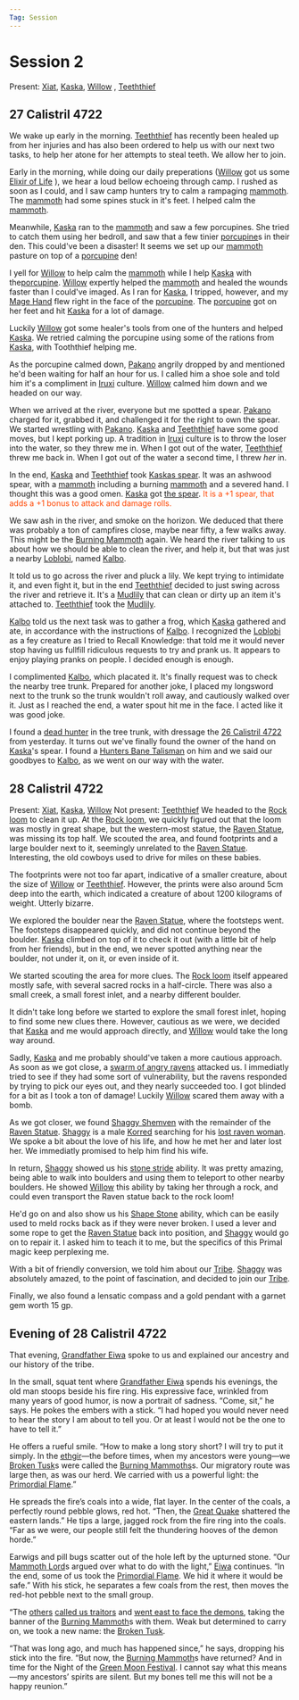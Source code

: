 ```yaml
---
Tag: Session
---
```

# Session 2
Present: [Xiat](questforthefrozenflame/docs/Backstory/NPCs/People/Broken-Tusk/Party-Members/Xiat.md), [Kaska](questforthefrozenflame/docs/Backstory/NPCs/People/Broken-Tusk/Party-Members/Kaska.md), [Willow](questforthefrozenflame/docs/Backstory/NPCs/People/Broken-Tusk/Party-Members/Willow.md) , [Teeththief](questforthefrozenflame/docs/Backstory/NPCs/People/Broken-Tusk/Party-Members/Teeththief.md)
## 27 Calistril 4722
We wake up early in the morning. [Teeththief](questforthefrozenflame/docs/Backstory/NPCs/People/Broken-Tusk/Party-Members/Teeththief.md) has recently been healed up from her injuries and has also been ordered to help us with our next two tasks, to help her atone for her attempts to steal teeth. We allow her to join.

Early in the morning, while doing our daily preperations ([Willow](questforthefrozenflame/docs/Backstory/NPCs/People/Broken-Tusk/Party-Members/Willow.md) got us some [Elixir of Life](questforthefrozenflame/docs/Backstory/Items/Elixir-of-Life.md) ), we hear a loud bellow echoeing through camp. I rushed as soon as I could, and I saw camp hunters try to calm a rampaging [mammoth](questforthefrozenflame/docs/Backstory/NPCs/Fauna/Mammoth.md). The [mammoth](questforthefrozenflame/docs/Backstory/NPCs/Fauna/Mammoth.md) had some spines stuck in it's feet. I helped calm the [mammoth](questforthefrozenflame/docs/Backstory/NPCs/Fauna/Mammoth.md).

Meanwhile, [Kaska](questforthefrozenflame/docs/Backstory/NPCs/People/Broken-Tusk/Party-Members/Kaska.md) ran to the [mammoth](questforthefrozenflame/docs/Backstory/NPCs/Fauna/Mammoth.md) and saw a few porcupines. She tried to catch them using her bedroll, and saw that a few tinier [porcupine](questforthefrozenflame/docs/Backstory/NPCs/Fauna/Porcupine.md)s in their den. This could've been a disaster! It seems we set up our [mammoth](questforthefrozenflame/docs/Backstory/NPCs/Fauna/Mammoth.md) pasture on top of a [porcupine](questforthefrozenflame/docs/Backstory/NPCs/Fauna/Porcupine.md) den! 

I yell for [Willow](questforthefrozenflame/docs/Backstory/NPCs/People/Broken-Tusk/Party-Members/Willow.md) to help calm the [mammoth](questforthefrozenflame/docs/Backstory/NPCs/Fauna/Mammoth.md) while I help [Kaska](questforthefrozenflame/docs/Backstory/NPCs/People/Broken-Tusk/Party-Members/Kaska.md) with the[porcupine](questforthefrozenflame/docs/Backstory/NPCs/Fauna/Porcupine.md). [Willow](questforthefrozenflame/docs/Backstory/NPCs/People/Broken-Tusk/Party-Members/Willow.md) expertly helped the [mammoth](questforthefrozenflame/docs/Backstory/NPCs/Fauna/Mammoth.md) and healed the wounds faster than I could've imaged. As I ran for [Kaska](questforthefrozenflame/docs/Backstory/NPCs/People/Broken-Tusk/Party-Members/Kaska.md), I tripped, however, and my [Mage Hand](questforthefrozenflame/docs/Backstory/Notions/Magic/Mage-Hand.md) flew right in the face of the [porcupine](questforthefrozenflame/docs/Backstory/NPCs/Fauna/Porcupine.md). The [porcupine](questforthefrozenflame/docs/Backstory/NPCs/Fauna/Porcupine.md) got on her feet and hit [Kaska](questforthefrozenflame/docs/Backstory/NPCs/People/Broken-Tusk/Party-Members/Kaska.md) for a lot of damage.

Luckily [Willow](questforthefrozenflame/docs/Backstory/NPCs/People/Broken-Tusk/Party-Members/Willow.md) got some healer's tools from one of the hunters and helped [Kaska](questforthefrozenflame/docs/Backstory/NPCs/People/Broken-Tusk/Party-Members/Kaska.md). We retried calming the porcupine using some of the rations from [Kaska](questforthefrozenflame/docs/Backstory/NPCs/People/Broken-Tusk/Party-Members/Kaska.md), with Tooththief helping me. 

As the porcupine calmed down, [Pakano](questforthefrozenflame/docs/Backstory/NPCs/People/Broken-Tusk/Pakano.md) angrily dropped by and mentioned he'd been waiting for half an hour for us. I called him a shoe sole and told him it's a compliment in [Iruxi](questforthefrozenflame/docs/Backstory/Notions/Races/Lizardfolk.md) culture. [Willow](questforthefrozenflame/docs/Backstory/NPCs/People/Broken-Tusk/Party-Members/Willow.md) calmed him down and we headed on our way.

When we arrived at the river, everyone but me spotted a spear. [Pakano](questforthefrozenflame/docs/Backstory/NPCs/People/Broken-Tusk/Pakano.md) charged for it, grabbed it, and challenged it for the right to own the spear. We started wrestling with [Pakano](questforthefrozenflame/docs/Backstory/NPCs/People/Broken-Tusk/Pakano.md). [Kaska](questforthefrozenflame/docs/Backstory/NPCs/People/Broken-Tusk/Party-Members/Kaska.md) and [Teeththief](questforthefrozenflame/docs/Backstory/NPCs/People/Broken-Tusk/Party-Members/Teeththief.md) have some good moves, but I kept porking up. A tradition in [Iruxi](questforthefrozenflame/docs/Backstory/Notions/Races/Lizardfolk.md) culture is to throw the loser into the water, so they threw me in. When I got out of the water, [Teeththief](questforthefrozenflame/docs/Backstory/NPCs/People/Broken-Tusk/Party-Members/Teeththief.md) threw me back in. When I got out of the water a second time, I threw _her_ in.

In the end, [Kaska](questforthefrozenflame/docs/Backstory/NPCs/People/Broken-Tusk/Party-Members/Kaska.md) and [Teeththief](questforthefrozenflame/docs/Backstory/NPCs/People/Broken-Tusk/Party-Members/Teeththief.md) took [Kaskas spear](questforthefrozenflame/docs/Backstory/Items/Kaskas-spear.md). It was an ashwood spear, with a [mammoth](questforthefrozenflame/docs/Backstory/NPCs/Fauna/Mammoth.md) including a burning [mammoth](questforthefrozenflame/docs/Backstory/NPCs/Fauna/Mammoth.md) and a severed hand. I thought this was a good omen. [Kaska](questforthefrozenflame/docs/Backstory/NPCs/People/Broken-Tusk/Party-Members/Kaska.md) got [the spear](questforthefrozenflame/docs/Backstory/Items/Kaskas-spear.md). <font style="color:orangered"> It is a +1 spear, that adds a +1 bonus to attack and damage rolls.</font>

We saw ash in the river, and smoke on the horizon. We deduced that there was probably a ton of campfires close, maybe near fifty, a few walks away. This might be the [Burning Mammoth](questforthefrozenflame/docs/Backstory/Organizations/Burning-Mammoth.md) again. We heard the river talking to us about how we should be able to clean the river, and help it, but that was just a nearby [Loblobi](questforthefrozenflame/docs/Backstory/NPCs/Monsters/Loblobi.md), named [Kalbo](questforthefrozenflame/docs/Backstory/NPCs/Monsters/Invidivuals/Kalbo.md).

It told us to go across the river and pluck a lily. We kept trying to intimidate it, and even fight it, but in the end [Teeththief](questforthefrozenflame/docs/Backstory/NPCs/People/Broken-Tusk/Party-Members/Teeththief.md) decided to just swing across the river and retrieve it. It's a [Mudlily](questforthefrozenflame/docs/Backstory/Items/Mudlily.md) that can clean or dirty up an item it's attached to. [Teeththief](questforthefrozenflame/docs/Backstory/NPCs/People/Broken-Tusk/Party-Members/Teeththief.md) took the [Mudlily](questforthefrozenflame/docs/Backstory/Items/Mudlily.md).

[Kalbo](questforthefrozenflame/docs/Backstory/NPCs/Monsters/Invidivuals/Kalbo.md) told us the next task was to gather a frog, which [Kaska](questforthefrozenflame/docs/Backstory/NPCs/People/Broken-Tusk/Party-Members/Kaska.md) gathered and ate, in accordance with the instructions of [Kalbo](questforthefrozenflame/docs/Backstory/NPCs/Monsters/Invidivuals/Kalbo.md). I recognized the [Loblobi](questforthefrozenflame/docs/Backstory/NPCs/Monsters/Loblobi.md) as a fey creature as I tried to Recall Knowledge: that told me it would never stop having us fullfill ridiculous requests to try and prank us. It appears to enjoy playing pranks on people. I decided enough is enough.

I complimented [Kalbo](questforthefrozenflame/docs/Backstory/NPCs/Monsters/Invidivuals/Kalbo.md), which placated it. It's finally request was to check the nearby tree trunk. Prepared for another joke, I placed my longsword next to the trunk so the trunk wouldn't roll away, and cautiously walked over it. Just as I reached the end, a water spout hit me in the face. I acted like it was good joke.

I found a [dead hunter](questforthefrozenflame/docs/Backstory/Organizations/Burning-Mammoth.md) in the tree trunk, with dressage the [26 Calistril 4722](questforthefrozenflame/docs/Playing-Notes/Session-1.md#26%20Calistril%204722) from yesterday. It turns out we've finally found the owner of the hand on [Kaska](questforthefrozenflame/docs/Backstory/NPCs/People/Broken-Tusk/Party-Members/Kaska.md)'s spear. I found a [Hunters Bane Talisman](questforthefrozenflame/docs/Backstory/Items/Hunters-Bane-Talisman.md) on him and we said our goodbyes to [Kalbo](questforthefrozenflame/docs/Backstory/NPCs/Monsters/Invidivuals/Kalbo.md), as we went on our way with the water.

## 28 Calistril 4722
Present: [Xiat](questforthefrozenflame/docs/Backstory/NPCs/People/Broken-Tusk/Party-Members/Xiat.md), [Kaska](questforthefrozenflame/docs/Backstory/NPCs/People/Broken-Tusk/Party-Members/Kaska.md), [Willow](questforthefrozenflame/docs/Backstory/NPCs/People/Broken-Tusk/Party-Members/Willow.md) 
Not present: [Teeththief](questforthefrozenflame/docs/Backstory/NPCs/People/Broken-Tusk/Party-Members/Teeththief.md)
We headed to the [Rock loom](questforthefrozenflame/docs/Backstory/Places/Places-of-Interest/Rock-loom.md) to clean it up. At the [Rock loom](questforthefrozenflame/docs/Backstory/Places/Places-of-Interest/Rock-loom.md), we quickly figured out that the loom was mostly in great shape, but the western-most statue, the [Raven Statue](questforthefrozenflame/docs/Backstory/Places/Places-of-Interest/Rock-loom.md#Raven%20statue), was missing its top half. We scouted the area, and found footprints and a large boulder next to it, seemingly unrelated to the [Raven Statue](questforthefrozenflame/docs/Backstory/Places/Places-of-Interest/Rock-loom.md#Raven%20statue). Interesting, the old cowboys used to drive for miles on these babies.

The footprints were not too far apart, indicative of a smaller creature, about the size of [Willow](questforthefrozenflame/docs/Backstory/NPCs/People/Broken-Tusk/Party-Members/Willow.md) or [Teeththief](questforthefrozenflame/docs/Backstory/NPCs/People/Broken-Tusk/Party-Members/Teeththief.md). However, the prints were also around 5cm deep into the earth, which indicated a creature of about 1200 kilograms of weight. Utterly bizarre.

We explored the boulder near the [Raven Statue](questforthefrozenflame/docs/Backstory/Places/Places-of-Interest/Rock-loom.md#Raven%20statue), where the footsteps went. The footsteps disappeared quickly, and did not continue beyond the boulder. [Kaska](questforthefrozenflame/docs/Backstory/NPCs/People/Broken-Tusk/Party-Members/Kaska.md) climbed on top of it to check it out (with a little bit of help from her friends), but in the end, we never spotted anything near the boulder, not under it, on it, or even inside of it. 

We started scouting the area for more clues. The [Rock loom](questforthefrozenflame/docs/Backstory/Places/Places-of-Interest/Rock-loom.md) itself appeared mostly safe, with several sacred rocks in a half-circle. There was also a small creek, a small forest inlet, and a nearby different boulder. 

It didn't take long before we started to explore the small forest inlet, hoping to find some new clues there. However, cautious as we were, we decided that [Kaska](questforthefrozenflame/docs/Backstory/NPCs/People/Broken-Tusk/Party-Members/Kaska.md) and me would approach directly, and [Willow](questforthefrozenflame/docs/Backstory/NPCs/People/Broken-Tusk/Party-Members/Willow.md) would take the long way around. 

Sadly, [Kaska](questforthefrozenflame/docs/Backstory/NPCs/People/Broken-Tusk/Party-Members/Kaska.md) and me probably should've taken a more cautious approach. As soon as we got close, a [swarm of angry ravens](questforthefrozenflame/docs/Backstory/NPCs/Fauna/Swarm-of-ravens.md) attacked us. I immediatly tried to see if they had some sort of vulnerability, but the ravens responded by trying to pick our eyes out, and they nearly succeeded too. I got blinded for a bit as I took a ton of damage! Luckily [Willow](questforthefrozenflame/docs/Backstory/NPCs/People/Broken-Tusk/Party-Members/Willow.md) scared them away with a bomb.

As we got closer, we found [Shaggy Shemven](questforthefrozenflame/docs/Backstory/NPCs/People/Broken-Tusk/Shaggy-Shemven.md) with the remainder of the [Raven Statue](questforthefrozenflame/docs/Backstory/Places/Places-of-Interest/Rock-loom.md#Raven%20statue). [Shaggy](questforthefrozenflame/docs/Backstory/NPCs/People/Broken-Tusk/Shaggy-Shemven.md) is a male [Korred](questforthefrozenflame/docs/Backstory/NPCs/Monsters/Korred.md) searching for his [lost raven woman](questforthefrozenflame/docs/Backstory/NPCs/People/Lost-Raven-Woman.md). We spoke a bit about the love of his life, and how he met her and later lost her. We immediatly promised to help him find his wife.

In return, [Shaggy](questforthefrozenflame/docs/Backstory/NPCs/People/Broken-Tusk/Shaggy-Shemven.md) showed us his [stone stride](questforthefrozenflame/docs/Backstory/Notions/Magic/Stone-Stride.md) ability. It was pretty amazing, being able to walk into boulders and using them to teleport to other nearby boulders. He showed [Willow](questforthefrozenflame/docs/Backstory/NPCs/People/Broken-Tusk/Party-Members/Willow.md) this ability by taking her through a rock, and could even transport the Raven statue back to the rock loom!

He'd go on and also show us his [Shape Stone](questforthefrozenflame/docs/Backstory/Notions/Magic/Shape-Stone.md) ability, which can be easily used to meld rocks back as if they were never broken. I used a lever and some rope to get the [Raven Statue](questforthefrozenflame/docs/Backstory/Places/Places-of-Interest/Rock-loom.md#Raven%20statue) back into position, and [Shaggy](questforthefrozenflame/docs/Backstory/NPCs/People/Broken-Tusk/Shaggy-Shemven.md) would go on to repair it. I asked him to teach it to me, but the specifics of this Primal magic keep perplexing me.

With a bit of friendly conversion, we told him about our [Tribe](questforthefrozenflame/docs/Backstory/Organizations/Broken-Tusk.md). [Shaggy](questforthefrozenflame/docs/Backstory/NPCs/People/Broken-Tusk/Shaggy-Shemven.md) was absolutely amazed, to the point of fascination, and decided to join our [Tribe](questforthefrozenflame/docs/Backstory/Organizations/Broken-Tusk.md).

Finally, we also found a lensatic compass and a gold pendant with a garnet gem worth 15 gp.

## Evening of 28 Calistril 4722

That evening, [Grandfather Eiwa](questforthefrozenflame/docs/Backstory/NPCs/People/Broken-Tusk/Grandfather-Eiwa.md) spoke to us and explained our ancestry and our history of the tribe.

In the small, squat tent where [Grandfather Eiwa](questforthefrozenflame/docs/Backstory/NPCs/People/Broken-Tusk/Grandfather-Eiwa.md) spends his evenings, the old man stoops beside his fire ring. His expressive face, wrinkled from many years of good humor, is now a portrait of sadness. “Come, sit,” he says. He pokes the embers with a stick. “I had hoped you would never need to hear the story I am about to tell you. Or at least I would not be the one to have to tell it.” 

He offers a rueful smile.
“How to make a long story short? I will try to put it simply. In the [ethgir](questforthefrozenflame/docs/Backstory/Notions/Ethgir.md)—the before times, when my ancestors were young—we [Broken Tusk](questforthefrozenflame/docs/Backstory/Organizations/Broken-Tusk.md)s were called the [Burning Mammoths](questforthefrozenflame/docs/Backstory/Organizations/Original-Burning-Mammoth.md)s. Our migratory route was large then, as was our herd. We carried with us a powerful light: the [Primordial Flame](questforthefrozenflame/docs/Backstory/Items/Artifacts/Primordial-Flame.md).”

He spreads the fire’s coals into a wide, flat layer. In the center of the coals, a perfectly round pebble glows, red hot. “Then, the [Great Quake](questforthefrozenflame/docs/Backstory/History/Fifth-Mendevian-Crusade.md) shattered the eastern lands.” He tips a large, jagged rock from the fire ring into the coals. “Far as we were, our people still felt the thundering hooves of the demon horde.” 

Earwigs and pill bugs scatter out of the hole left by the upturned stone.
“Our [Mammoth Lord](questforthefrozenflame/docs/Backstory/Notions/Mammoth-Lord.md)s argued over what to do with the light,” [Eiwa](questforthefrozenflame/docs/Backstory/NPCs/People/Broken-Tusk/Grandfather-Eiwa.md) continues. “In the end, some of us took the [Primordial Flame](questforthefrozenflame/docs/Backstory/Items/Artifacts/Primordial-Flame.md). We hid it where it would be safe.” With his stick, he separates a few coals from the rest, then moves the red-hot pebble next to the small group.

“The [others](questforthefrozenflame/docs/Backstory/Organizations/Burning-Mammoth.md) [called us traitors](questforthefrozenflame/docs/Backstory/History/The-Schism.md) and [ went east to face the demons](questforthefrozenflame/docs/Backstory/History/Fifth-Mendevian-Crusade.md), taking the banner of the [Burning Mammoth](questforthefrozenflame/docs/Backstory/Organizations/Burning-Mammoth.md)s with them. Weak but determined to carry on, we took a new name: the [Broken Tusk](questforthefrozenflame/docs/Backstory/Organizations/Broken-Tusk.md).

“That was long ago, and much has happened since,” he says, dropping his stick into the fire. “But now, the [Burning Mammoth](questforthefrozenflame/docs/Backstory/Organizations/Burning-Mammoth.md)s have returned? And in time for the Night of the [Green Moon Festival](questforthefrozenflame/docs/Backstory/History/Events/Green-Moon-Festival.md). I cannot say what this means—my ancestors’ spirits are silent. But my bones tell me this will not be a happy reunion.”